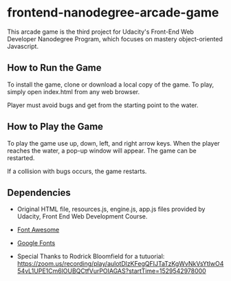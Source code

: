 frontend-nanodegree-arcade-game
===============================
This arcade game is the third project for Udacity's Front-End Web Developer Nanodegree Program, which focuses on mastery object-oriented Javascript. 

## How to Run the Game

To install the game, clone or download a local copy of the game. To play, simply open index.html from any web browser.

Player must avoid bugs and get from the starting point to the water. 

## How to Play the Game
To play the game use up, down, left, and right arrow keys. When the player reaches the water, a pop-up window will appear. The game can be restarted.

If a collision with bugs occurs, the game restarts.

## Dependencies
 - Original HTML file, resources.js, engine.js, app.js files provided by Udacity, Front End Web Development Course.

- [Font Awesome](https://fontawesome.com/)
- [Google Fonts](https://fonts.google.com/)
- Special Thanks to Rodrick Bloomfield for a tutuorial: https://zoom.us/recording/play/aulotDlzKFegQFIJTaTzKgWvNkVsYtlwO454vL1UPE1Cm6lOUBQCtfVurPOIAGAS?startTime=1529542978000


